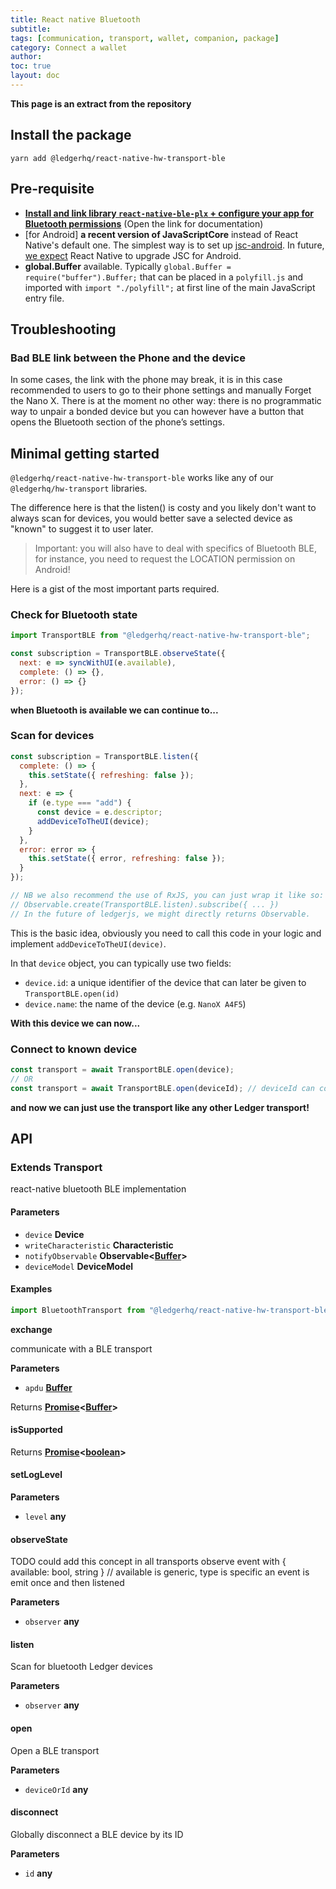 ```yaml
---
title: React native Bluetooth
subtitle:
tags: [communication, transport, wallet, companion, package]
category: Connect a wallet
author:
toc: true
layout: doc
---
```


**This page is an extract from the repository**

## Install the package

`yarn add @ledgerhq/react-native-hw-transport-ble`

## Pre-requisite

-   [**Install and link library `react-native-ble-plx` + configure your app for Bluetooth permissions**](https://github.com/Polidea/react-native-ble-plx) (Open the link for documentation)
-   [for Android] **a recent version of JavaScriptCore** instead of React Native's default one. The simplest way is to set up [jsc-android](https://www.npmjs.com/package/jsc-android). In future, [we expect](https://github.com/facebook/react-native/issues/19737) React Native to upgrade JSC for Android.
-   **global.Buffer** available. Typically `global.Buffer = require("buffer").Buffer;` that can be placed in a `polyfill.js` and imported with `import "./polyfill";` at first line of the main JavaScript entry file.

## Troubleshooting

### Bad BLE link between the Phone and the device

In some cases, the link with the phone may break, it is in this case recommended to users to go to their phone settings and manually Forget the Nano X. There is at the moment no other way: there is no programmatic way to unpair a bonded device but you can however have a button that opens the Bluetooth section of the phone’s settings.

## Minimal getting started

`@ledgerhq/react-native-hw-transport-ble` works like any of our `@ledgerhq/hw-transport` libraries.

The difference here is that the listen() is costy and you likely don't want to always scan for devices, you would better save a selected device as "known" to suggest it to user later.

> Important: you will also have to deal with specifics of Bluetooth BLE, for instance, you need to request the LOCATION permission on Android!

Here is a gist of the most important parts required.

### Check for Bluetooth state

```js
import TransportBLE from "@ledgerhq/react-native-hw-transport-ble";

const subscription = TransportBLE.observeState({
  next: e => syncWithUI(e.available),
  complete: () => {},
  error: () => {}
});
```

**when Bluetooth is available we can continue to...**

### Scan for devices

```js
const subscription = TransportBLE.listen({
  complete: () => {
    this.setState({ refreshing: false });
  },
  next: e => {
    if (e.type === "add") {
      const device = e.descriptor;
      addDeviceToTheUI(device);
    }
  },
  error: error => {
    this.setState({ error, refreshing: false });
  }
});

// NB we also recommend the use of RxJS, you can just wrap it like so:
// Observable.create(TransportBLE.listen).subscribe({ ... })
// In the future of ledgerjs, we might directly returns Observable.
```

This is the basic idea, obviously you need to call this code in your logic and implement `addDeviceToTheUI(device)`.

In that `device` object, you can typically use two fields:

-   `device.id`: a unique identifier of the device that can later be given to `TransportBLE.open(id)`
-   `device.name`: the name of the device (e.g. `NanoX A4F5`)

**With this device we can now...**

### Connect to known device

```js
const transport = await TransportBLE.open(device);
// OR
const transport = await TransportBLE.open(deviceId); // deviceId can come from persisted state. It's unique per device
```

**and now we can just use the transport like any other Ledger transport!**

## API

### Extends Transport

react-native bluetooth BLE implementation

#### Parameters

-   `device` **Device**
-   `writeCharacteristic` **Characteristic**
-   `notifyObservable` **Observable&lt;[Buffer](https://nodejs.org/api/buffer.html)>**
-   `deviceModel` **DeviceModel**

#### Examples

```javascript
import BluetoothTransport from "@ledgerhq/react-native-hw-transport-ble";
```

**exchange**

communicate with a BLE transport

**Parameters**

-   `apdu` **[Buffer](https://nodejs.org/api/buffer.html)**

Returns **[Promise](https://developer.mozilla.org/docs/Web/JavaScript/Reference/Global_Objects/Promise)&lt;[Buffer](https://nodejs.org/api/buffer.html)>**

#### isSupported

Returns **[Promise](https://developer.mozilla.org/docs/Web/JavaScript/Reference/Global_Objects/Promise)&lt;[boolean](https://developer.mozilla.org/docs/Web/JavaScript/Reference/Global_Objects/Boolean)>**

#### setLogLevel

**Parameters**

-   `level` **any**

#### observeState

TODO could add this concept in all transports
observe event with { available: bool, string } // available is generic, type is specific
an event is emit once and then listened

**Parameters**

-   `observer` **any**

#### listen

Scan for bluetooth Ledger devices

**Parameters**

-   `observer` **any**

#### open

Open a BLE transport

**Parameters**

-   `deviceOrId` **any**

#### disconnect

Globally disconnect a BLE device by its ID

**Parameters**

-   `id` **any**
